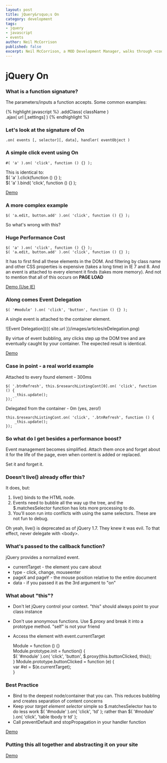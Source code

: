 ```yaml
---
layout: post
title: jQuery&rsquo;s On
category: development
tags: 
- jquery
- javascript
- events
author: Neil McCorrison
published: false
excerpt: Neil McCorrison, a MOD Development Manager, walks through <code>jQuery.on()</code>.
---
```


# jQuery On

### What is a function signature?
The parameters/inputs a function accepts. Some common examples:

{% highlight javascript %}
	.addClass( className )  
	.ajax( url [,settings] )
{% endhighlight %}
### Let's look at the signature of On
	.on( events [, selector][, data], handler( eventObject )

### A simple click event using On
	#( 'a' ).on( 'click', function () {} );

This is identical to:  
	$( 'a' ).click(function () {} );  
	$( 'a' ).bind( 'click', function () {} );

[Demo](http://somedemourl.com)

### A more complex example
	$( 'a.edit, button.add' ).on( 'click', function () {} );

So what's wrong with this?

### Huge Performance Cost
	$( 'a' ).on( 'click', function () {} );  
	$( 'a.edit, button.add' ).on( 'click', function () {} );

It has to first find all these elements in the DOM. And filtering by class name and other CSS properties is expensive (takes a long time) in IE 7 and 8. And an event is attached to every element it finds (takes more memory). And not to mention that all of this occurs on **PAGE LOAD**

[Demo (Use IE)](http://somedemourl.com)

### Along comes Event Delegation
	$( '#module' ).on( 'click', 'button', function () {} );

A single event is attached to the container element.

![Event Delegation]({{ site.url }}/images/articles/eDelegation.png)

By virtue of event bubbling, any clicks step up the DOM tree and are eventually caught by your container. The expected result is identical.

[Demo](http://somedemourl.com)

### Case in point - a real world example
Attached to every found element - 300ms

	$( '.btnRefresh', this.$researchListingCont[0].on( 'click', function () {  
		_this.update();  
	});`

Delegated from the container - 0m (yes, zero!)

	this.$researchListingCont.on( 'click', '.btnRefresh', function () {  
		_this.update();  
	});

### So what do I get besides a performance boost?
Event management becomes simplified. Attach them once and forget about it for the life of the page, even when content is added or replaced.

Set it and forget it.

### Doesn't live() already offer this?
It does, but:

1. live() binds to the HTML node.
2. Events need to bubble all the way up the tree, and the $.matchesSelector function has lots more processing to do.
3. You'll soon run into conflicts with using the same selectors. These are not fun to debug.

Oh yeah, live() is deprecated as of jQuery 1.7. They knew it was evil. To that effect, never delegate with &lt;body&gt;.

### What's passed to the callback function?
jQuery provides a normalized event.

* currentTarget - the element you care about
* type - click, change, mouseenter
* pageX and pageY - the mouse position relative to the entire document
* data - if you passed it as the 3rd argument to "on"

### What about "this"?
* Don't let jQuery control your context. "this" should always point to your class instance
* Don't use anonymous functions. Use $.proxy and break it into a prototype method. "self" is not your friend
* Access the element with event.currentTarget

	Module = function () {}  
	Module.prototype.init = function() {  
		$( '#module' ).on( 'click', 'button', $.proxy(this.buttonClicked, this));  
	}
	Module.prototype.buttonClicked = function (e) {  
		var #el = $(e.currentTarget);  
	}

### Best Practice
* Bind to the deepest node/container that you can. This reduces bubbling and creates separation of content concerns
* Keep your *target element selector* simple so $.matchesSelector has to do less work
	$( '#module' ).on( 'click', 'td' );
rather than
	$( '#module' ).on( 'click', 'table tbody tr td' );
* Call preventDefault and stopPropagation in your handler function

[Demo](http://somedemourl.com)

### Putting this all together and abstracting it on your site
[Demo](http://somedemourl.com)